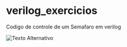 # verilog_exercicios
Codigo de controle de um Semafaro em verilog

![Texto Alternativo](https://imgur.com/wexq7Te)

